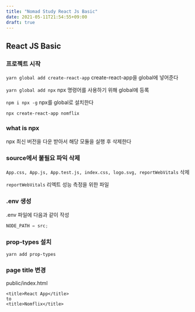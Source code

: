 ```yaml
---
title: "Nomad Study React Js Basic"
date: 2021-05-11T21:54:55+09:00
draft: true
---
```


## React JS Basic

### 프로젝트 시작

`yarn global add create-react-app` create-react-app을 global에 넣어준다

`yarn global add npx` npx 명령어를 사용하기 위해 global에 등록

`npm i npx -g` npx를 global로 설치한다

`npx create-react-app nomflix`

### what is npx

npx 최신 버전을 다운 받아서 해당 모듈을 실행 후 삭제한다

### source에서 불필요 파익 삭제

`App.css, App.js, App.test.js, index.css, logo.svg, reportWebVitals` 삭제

`reportWebVitals` 리엑트 성능 측정을 위한 파일

### .env 생성

.env 파일에 다음과 같이 작성

```javascript
NODE_PATH = src;
```

### prop-types 설치

`yarn add prop-types`

### page title 변경

public/index.html

```
<title>React App</title>
to
<title>Nomflix</title>
```
